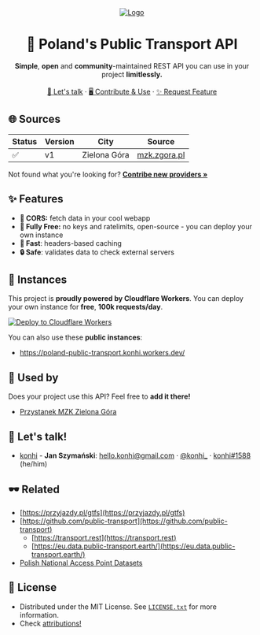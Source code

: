 <div align="center">
<a href="#">
    <img src="https://user-images.githubusercontent.com/61631665/160162690-04047e63-f704-44f7-9d30-7e9685236ba1.png" alt="Logo">
</a>



<br>
<h1 align="center">🚌 Poland's Public Transport API</h1>

  <p align="center">
      <b>Simple</b>, <b>open</b> and <b>community</b>-maintained REST API you can use in your project <b>limitlessly.</b>
    <br>
    <br>
    <a href="https://github.com/konhi/poland-public-transport-api#Contact">💬 Let's talk</a>
    ·
    <a href="https://github.com/konhi/poland-public-transport-api/blob/main/CONTRIBUTING.MD">🖥 Contribute & Use</a>
    ·
    <a href="https://github.com/konhi/poland-public-transport-api/issues">✨ Request Feature</a>
  </p>
</div>

## 🌐 Sources

| Status | Version | City | Source |
|--------|---------|------|--------|
| ✅ | v1 | Zielona Góra | [mzk.zgora.pl](https://mzk.zgora.pl) |

Not found what you're looking for?  [**Contribe new providers »**](https://github.com/konhi/poland-public-transport-api/blob/main/CONTRIBUTING.md)

## ✨ Features
- **🔌 CORS:** fetch data in your cool webapp
- **🥰 Fully Free:** no keys and ratelimits, open-source - you can deploy your own instance
- **💨 Fast**: headers-based caching
- **🔒 Safe**: validates data to check external servers

## 💖 Instances
This project is **proudly powered by Cloudflare Workers**. You can deploy your own instance for **free**, **100k requests/day**.

[![Deploy to Cloudflare Workers](https://deploy.workers.cloudflare.com/button)](https://deploy.workers.cloudflare.com/?url=https://github.com/konhi/poland-public-transport-api)

You can also use these **public instances**:
- https://poland-public-transport.konhi.workers.dev/

## 🌌 Used by
Does your project use this API? Feel free to **add it there!**

- [Przystanek MZK Zielona Góra](https://github.com/Wybranowsky/przystanek-mzk)

## 💬 Let's talk!
- [konhi](https://github.com/konhi) - **Jan Szymański**: [<hello.konhi@gmail.com>](mailto:hello.konhi@gmail.com) · [@konhi_](https://twitter.com/konhi_) · [konhi#1588](https://discord.com) (he/him)

## 🕶 Related
- [https://przyjazdy.pl/gtfs](https://przyjazdy.pl/gtfs)
- [https://github.com/public-transport](https://github.com/public-transport)
  - [https://transport.rest](https://transport.rest)
  - [https://eu.data.public-transport.earth/](https://eu.data.public-transport.earth/)
- [Polish National Access Point Datasets](https://dane.gov.pl/pl/dataset/1739,krajowy-punkt-dostepowy-kpd-multimodalne-usugi-informacji-o-podrozach)

## 📜 License

- Distributed under the MIT License. See [`LICENSE.txt`](https://github.com/konhi/poland-public-transport-api/blob/main/LICENSE) for more information.
- Check [attributions!](https://github.com/konhi/poland-public-transport-api/blob/main/ATTRIBUTIONS.md)
